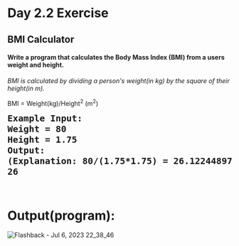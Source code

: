 # Day 2.2 Exercise
<h2>BMI Calculator</h2> 

<h4>Write a program that calculates the Body Mass Index (BMI) from a users weight and height.</h4>

<em>BMI is calculated by dividing a person's weight(in kg) by the square of their height(in m).</em>

BMI = Weight(kg)/Height<sup>2</sup> (m<sup>2</sup>)

<pre><span style="font-size:20px"><strong>Example Input: 
Weight = 80
Height = 1.75
Output:
(Explanation: 80/(1.75*1.75) = 26.122448979)
26</strong></span></p>
</pre>

# Output(program):
![Flashback - Jul 6, 2023 22_38_46](https://github.com/poojaasinghhh/100-Days-of-Code-Python/assets/137191212/0a6b867b-2b51-4ad3-b553-badc6a4c87aa)
